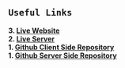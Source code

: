 ## `Useful Links`

**3. [Live Website](https://blaze-media-online.web.app)** \
**2. [Live Server](https://blaze-media-server.vercel.app)** \
**1. [Github Client Side Repository](https://github.com/yusuf-khan-swd/blaze-media-client)** \
**1. [Github Server Side Repository](https://github.com/yusuf-khan-swd/blaze-media-server)**
